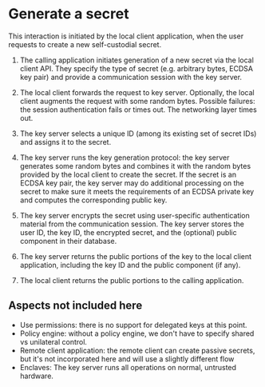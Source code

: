 
# Generate a secret

This interaction is initiated by the local client application, when the user requests to create a new self-custodial secret.

1. The calling application initiates generation of a new secret via the local client API. They specify the type of secret (e.g. arbitrary bytes, ECDSA key pair) and provide a communication session with the key server.

2. The local client forwards the request to key server. Optionally, the local client augments the request with some random bytes.
Possible failures: the session authentication fails or times out. The networking layer times out.

2. The key server selects a unique ID (among its existing set of secret IDs) and assigns it to the secret.

4. The key server runs the key generation protocol: the key server generates some random bytes and combines it with the random bytes provided by the local client to create the secret.
If the secret is an ECDSA key pair, the key server may do additional processing on the secret to make sure it meets the requirements of an ECDSA private key and computes the corresponding public key. 

5. The key server encrypts the secret using user-specific authentication material from the communication session.
The key server stores the user ID, the key ID, the encrypted secret, and the (optional) public component in their database. 

6. The key server returns the public portions of the key to the local client application, including the key ID and the public component (if any).

7. The local client returns the public portions to the calling application.

## Aspects not included here
- Use permissions: there is no support for delegated keys at this point.
- Policy engine: without a policy engine, we don't have to specify shared vs unilateral control.
- Remote client application: the remote client can create passive secrets, but it's not incorporated here and will use a slightly different flow
- Enclaves: The key server runs all operations on normal, untrusted hardware.
